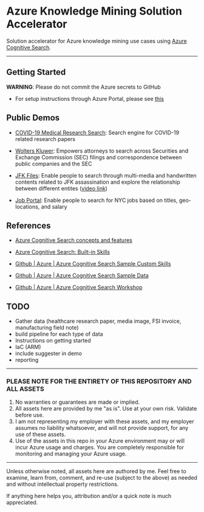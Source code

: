 # Azure Knowledge Mining Solution Accelerator

Solution accelerator for Azure knowledge mining use cases using [Azure Cognitive Search](https://docs.microsoft.com/en-us/azure/search/search-what-is-azure-search).

---

## Getting Started

**WARNING**: Please do not commit the Azure secrets to GitHub

- For setup instructions through Azure Portal, please see [this](./doc/instructions.md)


## Public Demos

- [COVID-19 Medical Research Search](https://covid19search.azurewebsites.net/): Search engine for COVID-19 related research papers

- [Wolters Kluwer](https://wolterskluwereap.azurewebsites.net/): Empowers attorneys to search across Securities and Exchange Commission (SEC) filings and correspondence between public companies and the SEC

- [JFK Files](https://jfk-demo.azurewebsites.net/): Enable people to search through multi-media and handwritten contents related to JFK assassination and explore the relationship between different entites ([video link](https://www.youtube.com/watch?v=XRI0DnjAgmo))

- [Job Portal](https://azjobsdemo.azurewebsites.net/): Enable people to search for NYC jobs based on titles, geo-locations, and salary

## References

- [Azure Cognitive Search concepts and features](./doc/concepts.md)

- [Azure Cognitive Search: Built-in Skills](https://docs.microsoft.com/en-us/azure/search/cognitive-search-predefined-skills)

- [Github | Azure | Azure Cognitive Search Sample Custom Skills](https://github.com/Azure-Samples/azure-search-power-skills)

- [Github | Azure | Azure Cognitive Search Sample Data](https://github.com/Azure-Samples/azure-search-sample-data)

- [Github | Azure | Azure Cognitive Search Workshop](https://github.com/Azure-Samples/azure-search-knowledge-mining)

## TODO

- Gather data (healthcare research paper, media image, FSI invoice, manufacturing field note)
- build pipeline for each type of data
- Instructions on getting started
- IaC (ARM)
- include suggester in demo
- reporting

---

### PLEASE NOTE FOR THE ENTIRETY OF THIS REPOSITORY AND ALL ASSETS

1. No warranties or guarantees are made or implied.
2. All assets here are provided by me "as is". Use at your own risk. Validate before use.
3. I am not representing my employer with these assets, and my employer assumes no liability whatsoever, and will not provide support, for any use of these assets.
4. Use of the assets in this repo in your Azure environment may or will incur Azure usage and charges. You are completely responsible for monitoring and managing your Azure usage.

---

Unless otherwise noted, all assets here are authored by me. Feel free to examine, learn from, comment, and re-use (subject to the above) as needed and without intellectual property restrictions.

If anything here helps you, attribution and/or a quick note is much appreciated.
